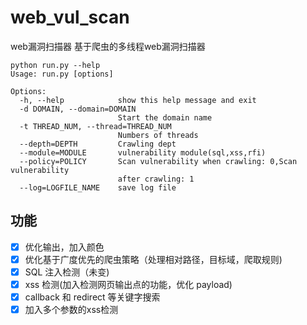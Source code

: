 # web_vul_scan
web漏洞扫描器
基于爬虫的多线程web漏洞扫描器
    
    python run.py --help
    Usage: run.py [options]
    
    Options:
      -h, --help            show this help message and exit
      -d DOMAIN, --domain=DOMAIN
                            Start the domain name
      -t THREAD_NUM, --thread=THREAD_NUM
                            Numbers of threads
      --depth=DEPTH         Crawling dept
      --module=MODULE       vulnerability module(sql,xss,rfi)
      --policy=POLICY       Scan vulnerability when crawling: 0,Scan vulnerability
                            after crawling: 1
      --log=LOGFILE_NAME    save log file

## 功能
- [x] 优化输出，加入颜色
- [x] 优化基于广度优先的爬虫策略（处理相对路径，目标域，爬取规则)
- [x] SQL 注入检测（未变)
- [x] xss 检测(加入检测网页输出点的功能，优化 payload)
- [x] callback 和 redirect 等关键字搜索
- [x] 加入多个参数的xss检测
